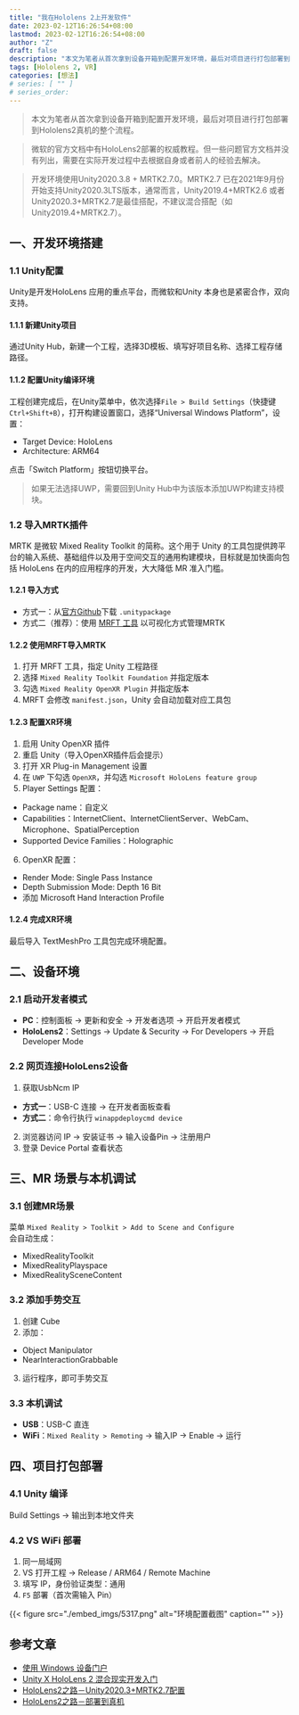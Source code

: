 ```yaml
---
title: "我在Hololens 2上开发软件"
date: 2023-02-12T16:26:54+08:00
lastmod: 2023-02-12T16:26:54+08:00
author: "Z"
draft: false
description: "本文为笔者从首次拿到设备开箱到配置开发环境，最后对项目进行打包部署到Hololens2真机的整个流程。"
tags: [Hololens 2, VR]
categories: [想法]
# series: [ "" ]
# series_order:
---
```



> 本文为笔者从首次拿到设备开箱到配置开发环境，最后对项目进行打包部署到Hololens2真机的整个流程。

> 微软的官方文档中有HoloLens2部署的权威教程。但一些问题官方文档并没有列出，需要在实际开发过程中去根据自身或者前人的经验去解决。

> 开发环境使用Unity2020.3.8 + MRTK2.7.0。MRTK2.7 已在2021年9月份开始支持Unity2020.3LTS版本，通常而言，Unity2019.4+MRTK2.6 或者Unity2020.3+MRTK2.7是最佳搭配，不建议混合搭配（如Unity2019.4+MRTK2.7）。

## 一、开发环境搭建

### 1.1 Unity配置

Unity是开发HoloLens 应用的重点平台，而微软和Unity 本身也是紧密合作，双向支持。

#### 1.1.1 新建Unity项目
通过Unity Hub，新建一个工程，选择3D模板、填写好项目名称、选择工程存储路径。

#### 1.1.2 配置Unity编译环境
工程创建完成后，在Unity菜单中，依次选择`File > Build Settings`（快捷键`Ctrl+Shift+B`），打开构建设置窗口，选择“Universal Windows Platform”，设置：
- Target Device: HoloLens
- Architecture: ARM64

点击「Switch Platform」按钮切换平台。


> 如果无法选择UWP，需要回到Unity Hub中为该版本添加UWP构建支持模块。

### 1.2 导入MRTK插件
MRTK 是微软 Mixed Reality Toolkit 的简称。这个用于 Unity 的工具包提供跨平台的输入系统、基础组件以及用于空间交互的通用构建模块，目标就是加快面向包括 HoloLens 在内的应用程序的开发，大大降低 MR 准入门槛。

#### 1.2.1 导入方式
- 方式一：从[官方Github](https://github.com/microsoft/MixedRealityToolkit-Unity/releases)下载 `.unitypackage`
- 方式二（推荐）：使用 [MRFT 工具](https://www.microsoft.com/en-us/download/details.aspx?id=102778) 以可视化方式管理MRTK

#### 1.2.2 使用MRFT导入MRTK
1. 打开 MRFT 工具，指定 Unity 工程路径
2. 选择 `Mixed Reality Toolkit Foundation` 并指定版本
3. 勾选 `Mixed Reality OpenXR Plugin` 并指定版本
4. MRFT 会修改 `manifest.json`，Unity 会自动加载对应工具包

#### 1.2.3 配置XR环境
1. 启用 Unity OpenXR 插件
2. 重启 Unity（导入OpenXR插件后会提示）
3. 打开 XR Plug-in Management 设置
4. 在 `UWP` 下勾选 `OpenXR`，并勾选 `Microsoft HoloLens feature group`
5. Player Settings 配置：
  - Package name：自定义
  - Capabilities：InternetClient、InternetClientServer、WebCam、Microphone、SpatialPerception
  - Supported Device Families：Holographic
6. OpenXR 配置：
  - Render Mode: Single Pass Instance
  - Depth Submission Mode: Depth 16 Bit
  - 添加 Microsoft Hand Interaction Profile

#### 1.2.4 完成XR环境
最后导入 TextMeshPro 工具包完成环境配置。


## 二、设备环境

### 2.1 启动开发者模式
- **PC**：控制面板 → 更新和安全 → 开发者选项 → 开启开发者模式
- **HoloLens2**：Settings → Update & Security → For Developers → 开启 Developer Mode

### 2.2 网页连接HoloLens2设备
1. 获取UsbNcm IP
  - **方式一**：USB-C 连接 → 在开发者面板查看
  - **方式二**：命令行执行 `winappdeploycmd device`
2. 浏览器访问 IP → 安装证书 → 输入设备Pin → 注册用户
3. 登录 Device Portal 查看状态


## 三、MR 场景与本机调试

### 3.1 创建MR场景
菜单 `Mixed Reality > Toolkit > Add to Scene and Configure`  
会自动生成：
- MixedRealityToolkit
- MixedRealityPlayspace
- MixedRealitySceneContent

### 3.2 添加手势交互
1. 创建 Cube
2. 添加：
  - Object Manipulator
  - NearInteractionGrabbable
3. 运行程序，即可手势交互

### 3.3 本机调试
- **USB**：USB-C 直连
- **WiFi**：`Mixed Reality > Remoting` → 输入IP → Enable → 运行


## 四、项目打包部署

### 4.1 Unity 编译
Build Settings → 输出到本地文件夹

### 4.2 VS WiFi 部署
1. 同一局域网
2. VS 打开工程 → Release / ARM64 / Remote Machine
3. 填写 IP，身份验证类型：通用
4. `F5` 部署（首次需输入 Pin）

{{< figure src="./embed_imgs/5317.png" alt="环境配置截图" caption="" >}}

## 参考文章
- [使用 Windows 设备门户](https://learn.microsoft.com/zh-cn/windows/mixed-reality/develop/advanced-concepts/using-the-windows-device-portal)
- [Unity X HoloLens 2 混合现实开发入门](https://learn.u3d.cn/tutorial/mr-development-hololens2)
- [HoloLens2之路－Unity2020.3+MRTK2.7配置](https://blog.csdn.net/yolon3000/article/details/121776416)
- [HoloLens2之路－部署到真机](https://blog.csdn.net/yolon3000/article/details/122072266)

